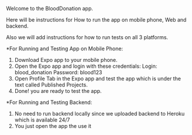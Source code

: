 Welcome to the BloodDonation app.

Here will be instructions for How to run the app on mobile phone, Web and backend.

Also we will add instructions for how to run tests on all 3 platforms.

*For Running and Testing App on Mobile Phone:

1) Download Expo app to your mobile phone.
2) Open the Expo app and login with these credentials:
   Login: blood_donation
   Password: blood123
3) Open Profile Tab in the Expo app and test the app which is under the text called Published Projects.
4) Done! you are ready to test the app.
  
*For Running and Testing Backend:

1) No need to run backend locally since we uploaded backend to Heroku which is available 24/7
2) You just open the app the use it







